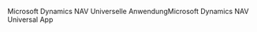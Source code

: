 <span data-ttu-id="2bfbc-101">Microsoft Dynamics NAV Universelle Anwendung</span><span class="sxs-lookup"><span data-stu-id="2bfbc-101">Microsoft Dynamics NAV Universal App</span></span>